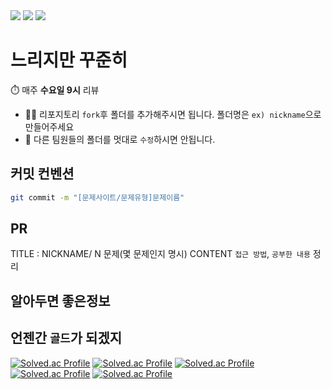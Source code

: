 <div>
<img src="https://img.shields.io/badge/java-%23ED8B00.svg?style=for-the-badge&logo=java&logoColor=white" />
<img src="https://img.shields.io/badge/python-3776AB?style=for-the-badge&logo=python&logoColor=white"/>
<!-- <img src="https://img.shields.io/badge/java-007396?style=for-the-badge&logo=java&logoColor=white"/> -->
<img src="https://img.shields.io/badge/c++-00599C?style=for-the-badge&logo=c++&logoColor=white"/>
</div>

# 느리지만 꾸준히 
⏱️ 매주 **수요일 9시** 리뷰  
* 🙇‍♂️ 리포지토리 `fork`후 폴더를 추가해주시면 됩니다. 폴더명은 `ex) nickname`으로 만들어주세요
* 🚫 다른 팀원들의 폴더를 멋대로 `수정`하시면 안됩니다.


## 커밋 컨벤션 
```bash
git commit -m "[문제사이트/문제유형]문제이름"
```

## PR
TITLE : NICKNAME/ N 문제(몇 문제인지 명시)
CONTENT `접근 방법`, `공부한 내용` 정리

## 알아두면 좋은정보 

## 언젠간 `골드`가 되겠지
[![Solved.ac Profile](http://mazassumnida.wtf/api/v2/generate_badge?boj=suby00)](https://solved.ac/suby00/)
[![Solved.ac Profile](http://mazassumnida.wtf/api/v2/generate_badge?boj=gksktl111)](https://solved.ac/gksktl111/)
[![Solved.ac Profile](http://mazassumnida.wtf/api/v2/generate_badge?boj=cji456)](https://solved.ac/cji456/)
[![Solved.ac Profile](http://mazassumnida.wtf/api/v2/generate_badge?boj=tecte1023)](https://solved.ac/tecte1023/)
[![Solved.ac Profile](http://mazassumnida.wtf/api/v2/generate_badge?boj=tony2yoo)](https://solved.ac/tony2yoo/)
